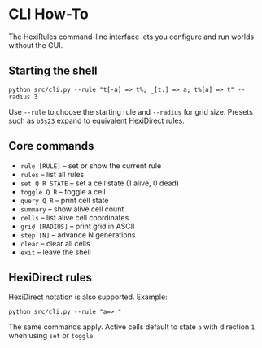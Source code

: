 # CLI How-To

The HexiRules command-line interface lets you configure and run worlds
without the GUI.

## Starting the shell

```
python src/cli.py --rule "t[-a] => t%; _[t.] => a; t%[a] => t" --radius 3
```

Use `--rule` to choose the starting rule and `--radius` for grid size. Presets
such as `b3s23` expand to equivalent HexiDirect rules.

## Core commands

- `rule [RULE]` – set or show the current rule
- `rules` – list all rules
- `set Q R STATE` – set a cell state (1 alive, 0 dead)
- `toggle Q R` – toggle a cell
- `query Q R` – print cell state
- `summary` – show alive cell count
- `cells` – list alive cell coordinates
- `grid [RADIUS]` – print grid in ASCII
- `step [N]` – advance N generations
- `clear` – clear all cells
- `exit` – leave the shell

## HexiDirect rules

HexiDirect notation is also supported. Example:

```
python src/cli.py --rule "a=>_"
```

The same commands apply. Active cells default to state `a` with
direction `1` when using `set` or `toggle`.
